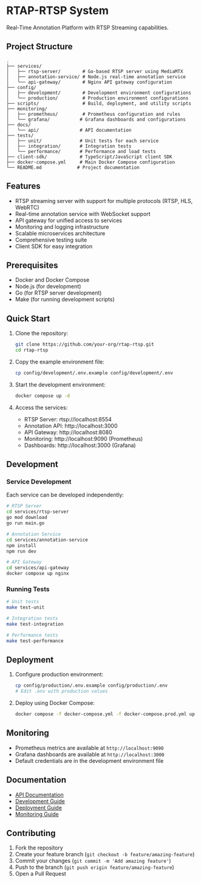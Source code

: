 # RTAP-RTSP System

Real-Time Annotation Platform with RTSP Streaming capabilities.

## Project Structure

```
.
├── services/
│   ├── rtsp-server/        # Go-based RTSP server using MediaMTX
│   ├── annotation-service/ # Node.js real-time annotation service
│   └── api-gateway/        # Nginx API gateway configuration
├── config/
│   ├── development/        # Development environment configurations
│   └── production/         # Production environment configurations
├── scripts/                # Build, deployment, and utility scripts
├── monitoring/
│   ├── prometheus/         # Prometheus configuration and rules
│   └── grafana/           # Grafana dashboards and configurations
├── docs/
│   └── api/               # API documentation
├── tests/
│   ├── unit/              # Unit tests for each service
│   ├── integration/       # Integration tests
│   └── performance/       # Performance and load tests
├── client-sdk/            # TypeScript/JavaScript client SDK
├── docker-compose.yml     # Main Docker Compose configuration
└── README.md             # Project documentation
```

## Features

- RTSP streaming server with support for multiple protocols (RTSP, HLS, WebRTC)
- Real-time annotation service with WebSocket support
- API gateway for unified access to services
- Monitoring and logging infrastructure
- Scalable microservices architecture
- Comprehensive testing suite
- Client SDK for easy integration

## Prerequisites

- Docker and Docker Compose
- Node.js (for development)
- Go (for RTSP server development)
- Make (for running development scripts)

## Quick Start

1. Clone the repository:
   ```bash
   git clone https://github.com/your-org/rtap-rtsp.git
   cd rtap-rtsp
   ```

2. Copy the example environment file:
   ```bash
   cp config/development/.env.example config/development/.env
   ```

3. Start the development environment:
   ```bash
   docker compose up -d
   ```

4. Access the services:
   - RTSP Server: rtsp://localhost:8554
   - Annotation API: http://localhost:3000
   - API Gateway: http://localhost:8080
   - Monitoring: http://localhost:9090 (Prometheus)
   - Dashboards: http://localhost:3000 (Grafana)

## Development

### Service Development

Each service can be developed independently:

```bash
# RTSP Server
cd services/rtsp-server
go mod download
go run main.go

# Annotation Service
cd services/annotation-service
npm install
npm run dev

# API Gateway
cd services/api-gateway
docker compose up nginx
```

### Running Tests

```bash
# Unit tests
make test-unit

# Integration tests
make test-integration

# Performance tests
make test-performance
```

## Deployment

1. Configure production environment:
   ```bash
   cp config/production/.env.example config/production/.env
   # Edit .env with production values
   ```

2. Deploy using Docker Compose:
   ```bash
   docker compose -f docker-compose.yml -f docker-compose.prod.yml up -d
   ```

## Monitoring

- Prometheus metrics are available at `http://localhost:9090`
- Grafana dashboards are available at `http://localhost:3000`
- Default credentials are in the development environment file

## Documentation

- [API Documentation](docs/api/README.md)
- [Development Guide](docs/development.md)
- [Deployment Guide](docs/deployment.md)
- [Monitoring Guide](docs/monitoring.md)

## Contributing

1. Fork the repository
2. Create your feature branch (`git checkout -b feature/amazing-feature`)
3. Commit your changes (`git commit -m 'Add amazing feature'`)
4. Push to the branch (`git push origin feature/amazing-feature`)
5. Open a Pull Request


